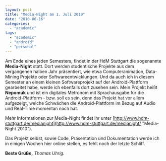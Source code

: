 ```yaml
---
layout: post
title: "Media-Night am 1. Juli 2010"
date: "2010-06-16"
categories: 
  - "academic"
tags: 
  - "academic"
  - "android"
  - "personal"
---
```


Am Ende eines jeden Semesters, findet in der HdM Stuttgart die sogenannte **Media-Night** statt. Dort werden studentische Projekte aus dem vergangenen halben Jahr präsentiert, wie etwa Computeranimation, Data-Mining Projekte oder Softwareentwicklungen. Und da auch ich in diesem Semester an einem kleinen Softwareprojekt auf der Android-Plattform gearbeitet habe, werde ich ebenfalls dort zusehen sein. Mein Projekt heißt **Nepomuk** und ist ein digitales Metronom mit Sprachausgabe für die Android-Plattform - bzw. soll es sein, denn das Projekt hat vor allem aufgezeigt, welche Schwächen die Android-Plattform im Bezug auf Audio und Real-Time momentan noch hat.

Mehr Informationen zur Media-Night findet ihr unter [http://www.hdm-stuttgart.de/medianight](http://www.hdm-stuttgart.de/medianight/ "Media-Night 2010").

Das Projekt selbst, sowie Code, Präsentation und Dokumentation werde ich in einigen Wochen hier online stellen, es fehlt noch der letzte Schliff.

**Beste Grüße,** _Thomas Uhrig._
